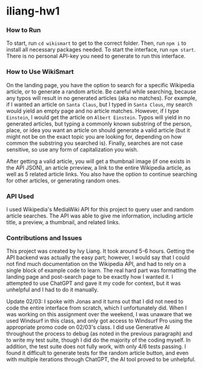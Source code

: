 # iliang-hw1

### How to Run
To start, run `cd wikismart` to get to the correct folder. Then, run `npm i` to install all necessary packages needed. To start the interface, run `npm start`. There is no personal API-key you need to generate to run this interface.

### How to Use WikiSmart
On the landing page, you have the option to search for a specific Wikipedia article, or to generate a random article. Be careful while searching, because any typos will result in no generated articles (aka no matches). For example, if I wanted an article on `Santa Claus`, but I typed in `Santa Clous`, my search would yield an empty page and no article matches. However, if I type `Einstein`, I would get the article on `Albert Einstein`. Typos will yield in no generated articles, but typing a commonly known substring of the person, place, or idea you want an article on should generate a valid article (but it might not be on the exact topic you are looking for, depending on how common the substring you searched is). Finally, searches are not case sensitive, so use any form of capitalization you wish. <br>

After getting a valid article, you will get a thumbnail image (if one exists in the API JSON), an article prreview, a link to the entire Wikipedia article, as well as 5 related article links. You also have the option to continue searching for other articles, or generating random ones.

### API Used
I used Wikipedia's MediaWiki API for this project to query user and random article searches. The API was able to give me information, including article title, a preview, a thumbnail, and related links. 

### Contributions and Issues
This project was created by Ivy Liang. It took around 5-6 hours. Getting the API backend was actually the easy part; however, I would say that I could not find much documentation on the Wikipedia API, and had to rely on a single block of example code to learn. The real hard part was formatting the landing page and post-search page to be exactly how I wanted it. I attempted to use ChatGPT and gave it my code for context, but it was unhelpful and I had to do it manually. <br>

Update 02/03: I spoke with Jonas and it turns out that I did not need to code the entire interface from scratch, which I unfortunately did. When I was working on this assignment over the weekend, I was unaware that we used Windsurf in this class, and only got access to Windsurf Pro using the appropriate promo code on 02/03's class. I did use Generative AI throughout the process to debug (as noted in the previous paragraph) and to write my test suite, though I did do the majority of the coding myself. In addition, the test suite does not fully work, with only 4/6 tests passing. I found it difficult to generate tests for the random article button, and even with multiple iterations through ChatGPT, the AI tool proved to be unhelpful.
